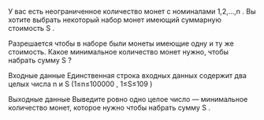 У вас есть неограниченное количество монет с номиналами 1,2,…,n
. Вы хотите выбрать некоторый набор монет имеющий суммарную стоимость S
.

Разрешается чтобы в наборе были монеты имеющие одну и ту же стоимость. Какое минимальное количество монет нужно, чтобы набрать сумму S
?

Входные данные
Единственная строка входных данных содержит два целых числа n
 и S
 (1≤n≤100000
, 1≤S≤109
)

Выходные данные
Выведите ровно одно целое число — минимальное количество монет, которое нужно чтобы набрать сумму S
.